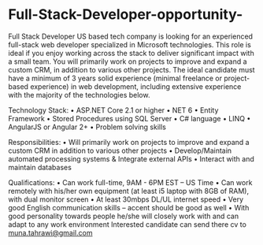 # Full-Stack-Developer-opportunity-
Full Stack Developer
US based tech company is looking for an experienced full-stack web developer specialized in Microsoft technologies. This role is ideal if you enjoy working across the stack to deliver significant impact with a small team. You will primarily work on projects to improve and expand a custom CRM, in addition to various other projects. The ideal candidate must have a minimum of 3 years solid experience (minimal freelance or project-based experience) in web development, including extensive experience with the majority of the technologies below.

Technology Stack:
•	ASP.NET Core 2.1 or higher
•	NET 6
•	Entity Framework
•	Stored Procedures using SQL Server
•	C# language
•	LINQ
•	AngularJS or Angular 2+
•	Problem solving skills

Responsibilities: 
•	Will primarily work on projects to improve and expand a custom CRM in addition to various other projects
•	Develop/Maintain automated processing systems & Integrate external APIs
•	Interact with and maintain databases

Qualifications:
•	Can work full-time, 9AM - 6PM EST – US Time
•	Can work remotely with his/her own equipment (at least i5 laptop with 8GB of RAM), with dual monitor screen
•	At least 30mbps DL/UL internet speed
•	Very good English communication skills – accent should be good as well 
•	With good personality towards people he/she will closely work with and can adapt to any work environment
Interested candidate can send there cv to muna.tahrawi@gmail.com 
